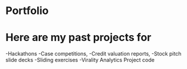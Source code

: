 # Portfolio
# Here are my past projects for 
-Hackathons
-Case competitions,
-Credit valuation reports, 
-Stock pitch slide decks 
-Sliding exercises 
-Virality Analytics Project code 
